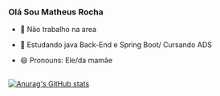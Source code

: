 ### Olá Sou Matheus Rocha




- 🔭 Não trabalho na area
- 🌱 Estudando java Back-End e Spring Boot/ Cursando ADS
- 😄 Pronouns: Ele/da mamãe



  
  ##
[![Anurag's GitHub stats](https://github-readme-stats.vercel.app/api?username=matheustak)](https://github.com/anuraghazra/github-readme-stats)
